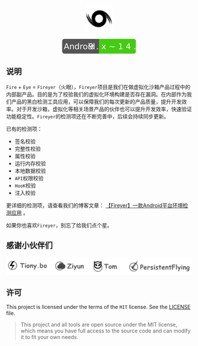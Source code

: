 <p align="center">
  <a href="#">
    <img alt="Fireyer" src="img/1.png" width="76" />
  </a>
</p>

<p align="center">
    <img src="img/fireyer.svg" alt="Android:9.x~14.x" />
</p>


## 说明

`Fire` + `Eye` = `Fireyer`（火眼），`Fireyer`项目是我们在做虚拟化沙箱产品过程中的内部副产品。目的是为了校验我们的虚拟化环境构建是否存在漏洞。在内部作为我们产品的黑白检测工具应用，可以保障我们的每次更新的产品质量，提升开发效率。对于开发沙箱，虚拟化等相关场景产品的伙伴也可以提升开发效率，快速验证功能稳定性。`Fireyer`的检测项还在不断完善中，后续会持续同步更新。

已有的检测项：

-   签名校验
-   完整性校验
-   属性校验
-   运行内存校验
-   本地数据校验
-   `API`权限校验
-   `HooK`校验
-   注入校验

更详细的检测项，请查看我们的博客文章： [【Fireyer】一款Android平台环境检测应用](https://www.iofomo.com/blog/fireyer) 。

如果你也喜欢`Fireyer`，别忘了给我们点个星。

## 感谢小伙伴们

![](img/thanks.png)

## 许可

This project is licensed under the terms of the `MIT` license. See the [LICENSE](LICENSE) file.

>   This project and all tools are open source under the MIT license, which means you have full access to the source code and can modify it to fit your own needs. 
